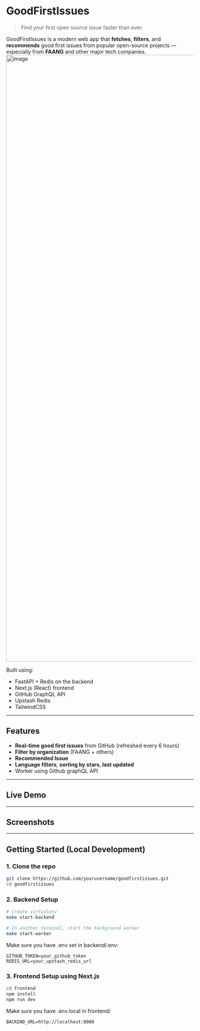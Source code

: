 # GoodFirstIssues

> Find your first open source issue faster than ever.

GoodFirstIssues is a modern web app that **fetches**, **filters**, and **recommends** good first issues from popular open-source projects — especially from **FAANG** and other major tech companies.
<img width="1630" alt="image" src="https://github.com/user-attachments/assets/19ccc527-631b-47f0-a69b-bac10287d48d" />

Built using:
-  FastAPI + Redis on the backend
-  Next.js (React) frontend
-  GitHub GraphQL API
-  Upstash Redis
-  TailwindCSS

---

##  Features

-  **Real-time good first issues** from GitHub (refreshed every 6 hours)
-  **Filter by organization** (FAANG + others)
-  **Recommended Issue** 
-  **Language filters**, **sorting by stars**, **last updated**
-  Worker using Github graphQL API


---

##  Live Demo



---

##  Screenshots


---

## Getting Started (Local Development)

### 1. Clone the repo

```bash
git clone https://github.com/yourusername/goodfirstissues.git
cd goodfirstissues
```

### 2. Backend Setup

```bash
# Create virtualenv
make start-backend

# In another terminal, start the background worker
make start-worker
```
Make sure you have .env set in backend/.env:

```dotenv
GITHUB_TOKEN=your_github_token
REDIS_URL=your_upstash_redis_url
```

### 3. Frontend Setup using Next.js
```bash
cd frontend
npm install
npm run dev
```
Make sure you have .env.local in frontend/

```dotenv
BACKEND_URL=http://localhost:8000
```
